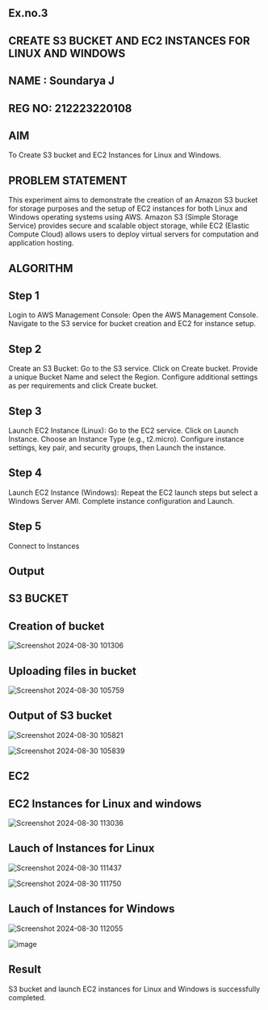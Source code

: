## Ex.no.3
## CREATE S3 BUCKET AND EC2 INSTANCES FOR LINUX AND WINDOWS
## NAME : Soundarya J
## REG NO: 212223220108


## AIM
To Create S3 bucket and EC2 Instances for Linux and Windows.
## PROBLEM STATEMENT
This experiment aims to demonstrate the creation of an Amazon S3 bucket for storage purposes and the setup of EC2 instances for both Linux and Windows operating systems using AWS. Amazon S3 (Simple Storage Service) provides secure and scalable object storage, while EC2 (Elastic Compute Cloud) allows users to deploy virtual servers for computation and application hosting.

## ALGORITHM
 
## Step 1
Login to AWS Management Console:
  Open the AWS Management Console.
  Navigate to the S3 service for bucket creation and EC2 for instance setup.
## Step 2
Create an S3 Bucket:
Go to the S3 service.
Click on Create bucket.
Provide a unique Bucket Name and select the Region.
Configure additional settings as per requirements and click Create bucket.

## Step 3
Launch EC2 Instance (Linux):
Go to the EC2 service.
Click on Launch Instance.
Choose an Instance Type (e.g., t2.micro).
Configure instance settings, key pair, and security groups, then Launch the instance.

## Step 4
Launch EC2 Instance (Windows):
Repeat the EC2 launch steps but select a Windows Server AMI.
Complete instance configuration and Launch.

## Step 5
Connect to Instances

## Output 
## S3 BUCKET
## Creation of bucket 

![Screenshot 2024-08-30 101306](https://github.com/user-attachments/assets/936f0740-d306-46fd-91da-c72bfa251f8c)

## Uploading files in bucket

![Screenshot 2024-08-30 105759](https://github.com/user-attachments/assets/3e4b380b-3a3e-4750-bda3-1bb3d2a4e1ed)


## Output of S3 bucket

![Screenshot 2024-08-30 105821](https://github.com/user-attachments/assets/b9e3ccd5-3918-45f1-a44f-49fda43782c6)

![Screenshot 2024-08-30 105839](https://github.com/user-attachments/assets/1864205f-14b6-40e0-89d6-01ae8dfe784b)

## EC2

## EC2 Instances for Linux and windows

![Screenshot 2024-08-30 113036](https://github.com/user-attachments/assets/dbe8db4f-cfcb-4058-8f7c-491d0f4702e6)

## Lauch of Instances for Linux 

![Screenshot 2024-08-30 111437](https://github.com/user-attachments/assets/b7f47382-815f-4cfc-bf0e-5af344db9ae3)

![Screenshot 2024-08-30 111750](https://github.com/user-attachments/assets/9f45008f-609c-4b45-970f-27d8de146acd)


## Lauch of Instances for Windows 

![Screenshot 2024-08-30 112055](https://github.com/user-attachments/assets/a6235742-a5b2-43e6-ac42-ef898d031ccd)

![image](https://github.com/user-attachments/assets/22316c2a-0438-472e-8377-c42d5035d712)

## Result

S3 bucket and launch EC2 instances for Linux and Windows is successfully completed.

  


